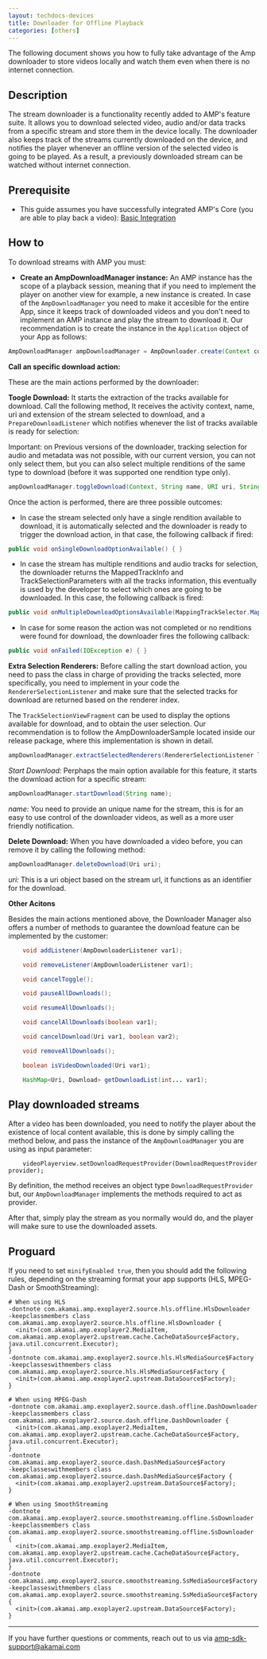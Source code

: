 ```yaml
---
layout: techdocs-devices
title: Downloader for Offline Playback
categories: [others]
---
```


The following document shows you how to fully take advantage of the Amp downloader to store videos locally and watch them even when there is no internet connection. 

## Description

The stream downloader is a functionality recently added to AMP's feature suite. It allows you to download selected video, audio and/or data tracks from a specific stream and store them in the device locally. The downloader also keeps track of the streams currently downloaded on the device, and notifies the player whenever an offline version of the selected video is going to be played. As a result, a previously downloaded stream can be watched without internet connection.

## Prerequisite

* This guide assumes you have successfully integrated AMP's Core (you are able to play back a video): [Basic Integration](https://developer.akamai.com/tools/AdaptiveMediaPlayer/docs/android/amp-basic-integration/)

## How to 

To download streams with AMP you must:

* **Create an AmpDownloadManager instance:** An AMP instance has the scope of a playback session, meaning that if you need to implement the player on another view for example, a new instance is created. In case of the `AmpDownloadManager` you need to make it accesible for the entire App, since it keeps track of downloaded videos and you don't need to implement an AMP instance and play the stream to download it. Our recommendation is to create the instance in the `Application` object of your App as follows:

```java
AmpDownloadManager ampDownloadManager = AmpDownloader.create(Context context, int maxParallelDownloads);
```
**Call an specific download action:**

These are the main actions performed by the downloader:

**Toogle Download:** It starts the extraction of the tracks available for download. Call the following method, It receives the activity context, name, uri and extension of the stream selected to download, and a `PrepareDownloadListener` which notifies whenever the list of tracks available is ready for selection: 

Important: on Previous versions of the downloader, tracking selection for audio and metadata was not possible, with our current version, you can not only select them, but you can also select multiple renditions of the same type to download (before it was supported one rendition type only).

```java
ampDownloadManager.toggleDownload(Context, String name, URI uri, String extension, PrepareDownloadListener listener);
```
Once the action is performed, there are three possible outcomes: 

- In case the stream selected only have a single rendition available to download, it is automatically selected and the downloader is ready to trigger the download action, in that case, the following callback if fired:
```java
public void onSingleDownloadOptionAvailable() { }
```

- In case the stream has multiple renditions and audio tracks for selection, the downloader returns the MappedTrackInfo and TrackSelectionParameters with all the tracks information, this eventually is used by the developer to select which ones are going to be downloaded. In this case, the following callback is fired: 
```java 
public void onMultipleDownloadOptionsAvailable(MappingTrackSelector.MappedTrackInfo mappedTrackInfo, DefaultTrackSelector.Parameters trackSelectorParameters) { }
```

- In case for some reason the action was not completed or no renditions were found for download, the downloader fires the following callback:
```java
public void onFailed(IOException e) { }
```

**Extra Selection Renderers:** Before calling the start download action, you need to pass the class in charge of providing the tracks selected, more specifically, you need to implement in your code the `RendererSelectionListener` and make sure that the selected tracks for download are returned based on the renderer index. 

The `TrackSelectionViewFragment` can be used to display the options available for download, and to obtain the user selection. Our recommendation is to follow the AmpDownloaderSample located inside our release package, where this implementation is shown in detail.

```java
ampDownloadManager.extractSelectedRenderers(RendererSelectionListener listener);
```

*Start Download:* Perphaps the main option available for this feature, it starts the download action for a specific stream:

```java
ampDownloadManager.startDownload(String name);
```

*name:* You need to provide an unique name for the stream, this is for an easy to use control of the downloader videos, as well as a more user friendly notification.

**Delete Download:** When you have downloaded a video before, you can remove it by calling the following method:

```java
ampDownloadManager.deleteDownload(Uri uri);
```

*uri:* This is a uri object based on the stream url, it functions as an identifier for the download.

**Other Acitons**

Besides the main actions mentioned above, the Downloader Manager also offers a number of methods to guarantee the download feature can be implemented by the customer: 

```java
    void addListener(AmpDownloaderListener var1);

    void removeListener(AmpDownloaderListener var1);

    void cancelToggle();

    void pauseAllDownloads();

    void resumeAllDownloads();

    void cancelAllDownloads(boolean var1);

    void cancelDownload(Uri var1, boolean var2);

    void removeAllDownloads();

    boolean isVideoDownloaded(Uri var1);

    HashMap<Uri, Download> getDownloadList(int... var1);
```

## Play downloaded streams 

After a video has been downloaded, you need to notify the player about the existence of local content available, this is done by simply calling the method below, and pass the instance of the `AmpDownloadManager` you are using as input parameter:

```
    videoPlayerview.setDownloadRequestProvider(DownloadRequestProvider provider);
```

By definition, the method receives an object type `DownloadRequestProvider` but, our `AmpDownloadManager` implements the methods required to act as provider.

After that, simply play the stream as you normally would do, and the player will make sure to use the downloaded assets.

## Proguard

If you need to set `minifyEnabled true`, then you should add the following rules, depending on the streaming format your app supports (HLS, MPEG-Dash or SmoothStreaming):

```
# When using HLS
-dontnote com.akamai.amp.exoplayer2.source.hls.offline.HlsDownloader
-keepclassmembers class com.akamai.amp.exoplayer2.source.hls.offline.HlsDownloader {
  <init>(com.akamai.amp.exoplayer2.MediaItem, com.akamai.amp.exoplayer2.upstream.cache.CacheDataSource$Factory, java.util.concurrent.Executor);
}
-dontnote com.akamai.amp.exoplayer2.source.hls.HlsMediaSource$Factory
-keepclasseswithmembers class com.akamai.amp.exoplayer2.source.hls.HlsMediaSource$Factory {
  <init>(com.akamai.amp.exoplayer2.upstream.DataSource$Factory);
}

# When using MPEG-Dash
-dontnote com.akamai.amp.exoplayer2.source.dash.offline.DashDownloader
-keepclassmembers class com.akamai.amp.exoplayer2.source.dash.offline.DashDownloader {
  <init>(com.akamai.amp.exoplayer2.MediaItem, com.akamai.amp.exoplayer2.upstream.cache.CacheDataSource$Factory, java.util.concurrent.Executor);
}
-dontnote com.akamai.amp.exoplayer2.source.dash.DashMediaSource$Factory
-keepclasseswithmembers class com.akamai.amp.exoplayer2.source.dash.DashMediaSource$Factory {
  <init>(com.akamai.amp.exoplayer2.upstream.DataSource$Factory);
}

# When using SmoothStreaming
-dontnote com.akamai.amp.exoplayer2.source.smoothstreaming.offline.SsDownloader
-keepclassmembers class com.akamai.amp.exoplayer2.source.smoothstreaming.offline.SsDownloader {
  <init>(com.akamai.amp.exoplayer2.MediaItem, com.akamai.amp.exoplayer2.upstream.cache.CacheDataSource$Factory, java.util.concurrent.Executor);
}
-dontnote com.akamai.amp.exoplayer2.source.smoothstreaming.SsMediaSource$Factory
-keepclasseswithmembers class com.akamai.amp.exoplayer2.source.smoothstreaming.SsMediaSource$Factory {
  <init>(com.akamai.amp.exoplayer2.upstream.DataSource$Factory);
}
```

***

If you have further questions or comments, reach out to us via <amp-sdk-support@akamai.com>